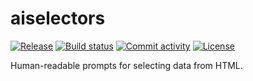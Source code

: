 # aiselectors

[![Release](https://img.shields.io/github/v/release/DallanQ/aiselectors)](https://img.shields.io/github/v/release/DallanQ/aiselectors)
[![Build status](https://img.shields.io/github/actions/workflow/status/DallanQ/aiselectors/main.yml?branch=main)](https://github.com/DallanQ/aiselectors/actions/workflows/main.yml?query=branch%3Amain)
[![Commit activity](https://img.shields.io/github/commit-activity/m/DallanQ/aiselectors)](https://img.shields.io/github/commit-activity/m/DallanQ/aiselectors)
[![License](https://img.shields.io/github/license/DallanQ/aiselectors)](https://img.shields.io/github/license/DallanQ/aiselectors)

Human-readable prompts for selecting data from HTML.
